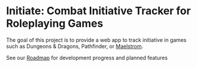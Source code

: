 # Initiate: Combat Initiative Tracker for Roleplaying Games
The goal of this project is to provide a web app to track initiative in games such as Dungeons & Dragons, Pathfinder, or [Maelstrom](https://maelstrom.tanndev.com/).

See our [Roadmap](https://github.com/tanndev/initiate/projects/1) for development progress and planned features
